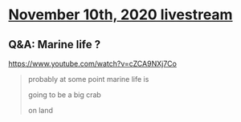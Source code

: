 # [November 10th, 2020 livestream](../2020-11-10.md)
## Q&A: Marine life ?
https://www.youtube.com/watch?v=cZCA9NXj7Co
> probably at some point marine life is
> 
> going to be a big crab
> 
> on land
> 
